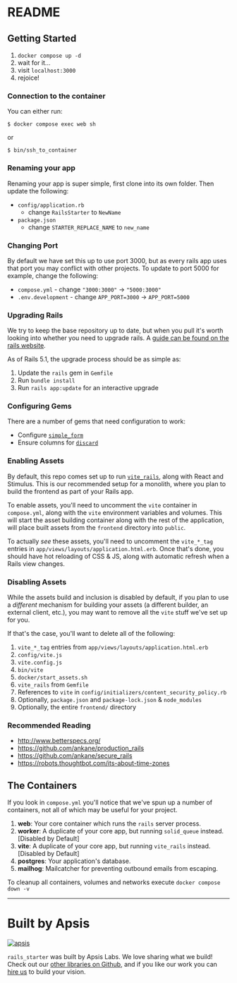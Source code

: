 # README

## Getting Started

1. `docker compose up -d`
2. wait for it...
3. visit `localhost:3000`
4. rejoice!

### Connection to the container

You can either run:

```
$ docker compose exec web sh
```

or

```
$ bin/ssh_to_container
```

### Renaming your app

Renaming your app is super simple, first clone into its own folder. Then update the following:

* `config/application.rb`
  * change `RailsStarter` to `NewName`
* `package.json`
  * change `STARTER_REPLACE_NAME` to `new_name`

### Changing Port

By default we have set this up to use port 3000, but as every rails app uses that port you may conflict with other projects. To update to port 5000 for example, change the following:

* `compose.yml` - change `"3000:3000"` -> `"5000:3000"`
* `.env.development` - change `APP_PORT=3000` -> `APP_PORT=5000`

### Upgrading Rails

We try to keep the base repository up to date, but when you pull it's worth looking into whether you need to upgrade rails. A [guide can be found on the rails website](http://guides.rubyonrails.org/upgrading_ruby_on_rails.html).

As of Rails 5.1, the upgrade process should be as simple as:

1. Update the `rails` gem in `Gemfile`
2. Run `bundle install`
3. Run `rails app:update` for an interactive upgrade

### Configuring Gems

There are a number of gems that need configuration to work:

- Configure [`simple_form`](https://github.com/plataformatec/simple_form)
- Ensure columns for [`discard`](https://github.com/jhawthorn/discard)

### Enabling Assets

By default, this repo comes set up to run [`vite_rails`](https://vite-ruby.netlify.app/), along with React and Stimulus. This is our recommended setup for a monolith, where you plan to build the frontend as part of your Rails app.

To enable assets, you'll need to uncomment the `vite` container in `compose.yml`, along with the `vite` environment variables and volumes. This will start the asset building container along with the rest of the application, will place built assets from the `frontend` directory into `public`.

To actually _see_ these assets, you'll need to uncomment the `vite_*_tag` entries in `app/views/layouts/application.html.erb`. Once that's done, you should have hot reloading of CSS & JS, along with automatic refresh when a Rails view changes.

### Disabling Assets

While the assets build and inclusion is disabled by default, if you plan to use a _different_ mechanism for building your assets (a different builder, an external client, etc.), you may want to remove all the `vite` stuff we've set up for you.

If that's the case, you'll want to delete all of the following:

1. `vite_*_tag` entries from `app/views/layouts/application.html.erb`
2. `config/vite.js`
3. `vite.config.js`
4. `bin/vite`
5. `docker/start_assets.sh`
6. `vite_rails` from `Gemfile`
7. References to `vite` in `config/initializers/content_security_policy.rb`
8. Optionally, `package.json` and `package-lock.json` & `node_modules`
9. Optionally, the entire `frontend/` directory

### Recommended Reading

- http://www.betterspecs.org/
- https://github.com/ankane/production_rails
- https://github.com/ankane/secure_rails
- https://robots.thoughtbot.com/its-about-time-zones

## The Containers

If you look in `compose.yml` you'll notice that we've spun up a number of containers, not all of which may be useful for your project.

1. **web**: Your core container which runs the `rails` server process.
2. **worker**: A duplicate of your core app, but running `solid_queue` instead. [Disabled by Default]
3. **vite**: A duplicate of your core app, but running `vite_rails` instead. [Disabled by Default]
4. **postgres**: Your application's database.
5. **mailhog**: Mailcatcher for preventing outbound emails from escaping.

To cleanup all containers, volumes and networks execute `docker compose down -v`

---

# Built by Apsis

[![apsis](https://s3-us-west-2.amazonaws.com/apsiscdn/apsis.png)](https://www.apsis.io)

`rails_starter` was built by Apsis Labs. We love sharing what we build! Check out our [other libraries on Github](https://github.com/apsislabs), and if you like our work you can [hire us](https://www.apsis.io/work-with-us/) to build your vision.
